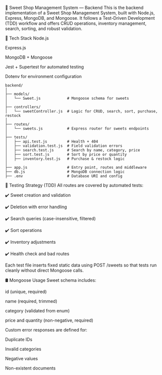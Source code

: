 🍬 Sweet Shop Management System — Backend
This is the backend implementation of a Sweet Shop Management System, built with Node.js, Express, MongoDB, and Mongoose. It follows a Test-Driven Development (TDD) workflow and offers CRUD operations, inventory management, search, sorting, and robust validation.

🧰 Tech Stack
Node.js

Express.js

MongoDB + Mongoose

Jest + Supertest for automated testing

Dotenv for environment configuration
```
backend/
│
├── models/
│   └── Sweet.js            # Mongoose schema for sweets
│
├── controllers/
│   └── sweetController.js  # Logic for CRUD, search, sort, purchase, restock
│
├── routes/
│   └── sweets.js           # Express router for sweets endpoints
│
├── tests/
│   ├── api.test.js         # Health + 404
│   ├── validation.test.js  # Field validation errors
│   ├── search.test.js      # Search by name, category, price
│   ├── sort.test.js        # Sort by price or quantity
│   ├── inventory.test.js   # Purchase & restock logic
│
├── app.js                  # Entry point, routes and middleware
├── db.js                   # MongoDB connection logic
├── .env                    # Database URI and config
```
🧪 Testing Strategy (TDD)
All routes are covered by automated tests:

✔️ Sweet creation and validation

✔️ Deletion with error handling

✔️ Search queries (case-insensitive, filtered)

✔️ Sort operations

✔️ Inventory adjustments

✔️ Health check and bad routes

Each test file inserts fixed static data using POST /sweets so that tests run cleanly without direct Mongoose calls.

🛢️ Mongoose Usage
Sweet schema includes:

id (unique, required)

name (required, trimmed)

category (validated from enum)

price and quantity (non-negative, required)

Custom error responses are defined for:

Duplicate IDs

Invalid categories

Negative values

Non-existent documents

